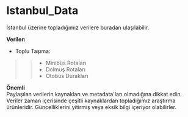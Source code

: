 # Istanbul_Data
İstanbul üzerine topladığımız verilere buradan ulaşılabilir.  

**Veriler:**
* Toplu Taşıma:
>>* Minibüs Rotaları
>>* Dolmuş Rotaları
>>* Otobüs Durakları



**Önemli**  
Paylaşılan verilerin kaynakları ve metadata'ları olmadığına dikkat edin. Veriler zaman içerisinde çeşitli kaynaklardan topladığımız araştırma ürünleridir. Güncelliklerini yitirmiş veya eksik bilgi içeriyor olabilirler.  
